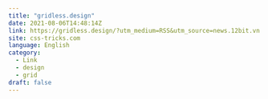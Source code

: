 ```yaml
---
title: "gridless.design"
date: 2021-08-06T14:48:14Z
link: https://gridless.design/?utm_medium=RSS&utm_source=news.12bit.vn
site: css-tricks.com
language: English
category:
  - Link
  - design
  - grid
draft: false
---
```

